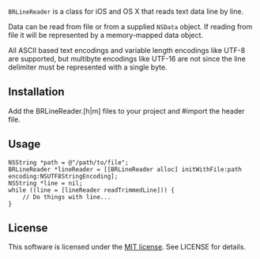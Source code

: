 `BRLineReader` is a class for iOS and OS X that reads text data line by line.

Data can be read from file or from a supplied `NSData` object. If reading from file it will be represented by a memory-mapped data object.

All ASCII based text encodings and variable length encodings like UTF-8 are supported, but multibyte encodings like UTF-16 are not since the line delimiter must be represented with a single byte.

## Installation

Add the BRLineReader.[h|m] files to your project and #import the header file.

## Usage

```obj-c
NSString *path = @"/path/to/file";
BRLineReader *lineReader = [[BRLineReader alloc] initWithFile:path encoding:NSUTF8StringEncoding];
NSString *line = nil;
while ((line = [lineReader readTrimmedLine])) {
    // Do things with line...
}
```

## License

This software is licensed under the [MIT license](http://choosealicense.com/licenses/mit/). See LICENSE for details.
